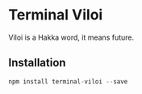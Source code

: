 # Terminal Viloi

Viloi is a Hakka word, it means future.

## Installation

```js
npm install terminal-viloi --save
```
